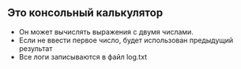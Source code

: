 ## Это консольный калькулятор ##
- Он может вычислять выражения с двумя числами.
- Если не ввести первое число, будет использован предыдущий результат
- Все логи записываются в файл log.txt